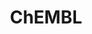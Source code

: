 ---
layout: default
bigquery: https://console.cloud.google.com/bigquery?p=patents-public-data&d=ebi_chembl&page=dataset
citation: '"The ChEMBL database in 2017." Anna Gaulton, Anne Hersey, Michał Nowotka,
  A Patrícia Bento, Jon Chambers, David Mendez, Prudence Mutowo, Francis Atkinson,
  Louisa J Bellis, Elena Cibrián-Uhalte, Mark Davies, Nathan Dedman, Anneli Karlsson,
  María Paula Magariños, John P Overington, George Papadatos, Ines Smit, Andrew R
  Leach Nucleic acids Research (2017) 45 (Database Issue), D945-D954'
contributors: European Bioinformatics Institute
cost: None
description: ChEMBL Data is a manually curated database of small molecules used in
  drug discovery, including information about existing patented drugs.
documentation: 'schema: https://www.ebi.ac.uk/chembl/db_schema


  '
last_edit: 04/06/2022, 17:44:11
location: https://console.cloud.google.com/marketplace/product/google_patents_public_datasets/chembl
maintained_by: EMBL-EBI, an outstation of European Molecular Biology Laboratory
related_publications: '

  ChEMBL: towards direct deposition of bioassay data.


  Mendez D, Gaulton A, Bento AP, Chambers J, De Veij M, Félix E, Magariños MP, Mosquera
  JF, Mutowo P, Nowotka M, Gordillo-Marañón M, Hunter F, Junco L, Mugumbate G, Rodriguez-Lopez
  M, Atkinson F, Bosc N, Radoux CJ, Segura-Cabrera A, Hersey A, Leach AR.


  — Nucleic Acids Res. 2019; 47(D1):D930-D940. doi: 10.1093/nar/gky1075

  '
schema_fields:
- alert_set_id
- standard_text_value
- who_name
- patent_no
- mol_irac_id
- mc_target_type
- num_alerts
- potential_duplicate
- assay_strain
- related_tid
- label
- research_stem
- assay_desc
- published_relation
- target_mapping
- compound_key
- domain_description
- cell_ontology_id
- metref_id
- domain_type
- cidx
- availability_type
- sequence
- level2_description
- journal
- dosed_ingredient
- structure_type
- confidence_score
- data_validity_comment
- canonical_smiles
- assay_source
- helm_notation
- enzyme_name
- assay_category
- smid
- parent_id
- published_units
- subgroup
- level3_description
- aromatic_rings
- hrac_code
- warning_class
- organism
- warning_description
- result_flag
- priority
- first_approval
- atc_code
- warning_year
- assay_param_id
- action_type
- cx_most_bpka
- res_stem_id
- component_id
- mecref_id
- stem
- tissue_id
- pubmed_id
- published_type
- level2
- protein_class_desc
- species_group_flag
- hrac_class_id
- therapeutic_flag
- irac_class_id
- compsyn_id
- usan_stem_definition
- protein_class_id
- short_name
- predbind_id
- job_id
- parameter_value
- molecule_type
- l5
- irac_code
- mol_atc_id
- synonyms
- source
- db_source
- ass_cls_map_id
- active_molregno
- drug_product_flag
- cell_source_tax_id
- isoform
- doi
- assay_type
- updated_on
- l1
- cell_description
- ddd_id
- max_phase_for_ind
- annotation
- activity_comment
- status
- l3
- src_compound_id
- relationship_type
- units
- source_domain_id
- topical
- authors
- molecular_mechanism
- doc_id
- level3
- who_extra
- acd_logp
- direct_interaction
- frac_class_id
- assay_cell_type
- version
- lle
- biocomp_id
- alert_name
- src_id
- uo_units
- assay_tax_id
- l4
- mc_tax_id
- bei
- site_name
- max_phase
- mol_frac_id
- normal_range_max
- upper_value
- indref_id
- domain_id
- hba
- oral
- oc_id
- usan_stem
- hbd
- delist_flag
- psa
- parent_molregno
- ap_id
- level1
- prod_pat_id
- first_page
- downgraded
- ddd_units
- ref_url
- db_version
- clo_id
- stem_class
- bao_format
- mesh_heading
- mec_id
- variant_id
- heavy_atoms
- withdrawn_reason
- class_type
- year
- innovator_company
- pchembl_value
- mw_monoisotopic
- standard_inchi
- sei
- pathway_id
- uberon_id
- pathway_key
- updated_by
- site_residues
- assay_subcellular_fraction
- standard_relation
- abstract
- record_id
- black_box_warning
- level4
- mol_hrac_id
- rtb
- curation_comment
- inorganic_flag
- withdrawn_class
- ro3_pass
- molsyn_id
- drugind_id
- targrel_id
- substrate_record_id
- entity_type
- protein_class_synonym
- ingredient
- relationship_desc
- cell_name
- comments
- description
- definition
- confidence
- toid
- warning_type
- standard_upper_value
- level5
- product_id
- withdrawn_year
- doc_type
- cx_logd
- title
- efo_term
- value
- bao_endpoint
- parent_go_id
- withdrawn_flag
- activity_count
- pref_name
- co_stem_id
- cl_lincs_id
- level4_description
- acd_logd
- warnref_id
- ref_id
- go_id
- relationship
- component_type
- component_synonym
- comp_go_id
- l6
- withdrawn_country
- patent_use_code
- acd_most_bpka
- patent_expire_date
- assay_organism
- mc_target_accession
- mechanism_of_action
- polymer_flag
- aspect
- standard_flag
- entity_id
- l8
- path
- l7
- tbl
- std_act_id
- actsm_id
- comp_class_id
- standard_inchi_key
- parent_type
- prodrug
- target_type
- site_id
- previous_company
- major_class
- mc_target_name
- standard_value
- class_level
- syn_type
- smarts
- cx_most_apka
- alert_id
- compound_name
- nda_type
- bao_id
- molecular_species
- hba_lipinski
- acd_most_apka
- text_value
- num_ro5_violations
- aidx
- l2
- ddd_comment
- hbd_lipinski
- warning_country
- approval_date
- published_value
- cell_source_organism
- formulation_id
- cpd_str_alert_id
- tid_fixed
- efo_id
- trade_name
- accession
- mw_freebase
- creation_date
- idx
- assay_id
- mechanism_comment
- molregno
- frac_code
- assay_class_id
- le
- route
- relation
- type
- ref_type
- standard_units
- ddd_value
- indication_class
- chembl_id
- natural_product
- stat
- assay_tissue
- warning_id
- target_desc
- parameter_type
- mc_organism
- src_short_name
- last_page
- log_id
- caloha_id
- compd_id
- as_id
- orig_description
- bto_id
- homologue
- volume
- sitecomp_id
- molfile
- assay_test_type
- patent_id
- end_position
- chebi_par_id
- active_ingredient
- start_position
- activity_id
- applicant_full_name
- tax_id
- src_description
- chirality
- level1_description
- issue
- enzyme_tid
- cell_id
- publication_number
- cell_source_tissue
- binding_site_comment
- submission_date
- curated_by
- prediction_method
- alogp
- met_comment
- parenteral
- country
- met_id
- qudt_units
- sequence_md5sum
- usan_stem_id
- normal_range_min
- src_assay_id
- mesh_id
- qed_weighted
- metabolite_record_id
- rgid
- name
- dosage_form
- cx_logp
- targcomp_id
- strength
- met_conversion
- last_active
- drug_substance_flag
- ad_type
- mutation
- selectivity_comment
- usan_year
- protclasssyn_id
- drug_record_id
- num_lipinski_ro5_violations
- ddd_admr
- first_in_class
- set_name
- ridx
- tid
- disease_efficacy
- usan_substem
- standard_type
- cellosaurus_id
- full_mwt
- company
- domain_name
- full_molformula
shortname: chembl
tags:
- biotechnology
- health
- chemical
- bioinformatics
- medical
terms_of_use: CC BY-SA 3.0
title: ChEMBL
uuid: e232a192-965c-4ec9-904c-155b6dfe56c5
---